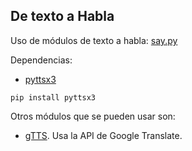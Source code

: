 ## De texto a Habla

Uso de módulos de texto a habla: [say.py](texto-habla/say.py)

Dependencias:

* [pyttsx3](https://pypi.org/project/pyttsx3/)

```commandline
pip install pyttsx3
```

Otros módulos que se pueden usar son:

* [gTTS](https://pypi.org/project/gTTS/). Usa la API de Google Translate.


